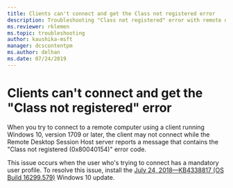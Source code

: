 ```yaml
---
title: Clients can't connect and get the Class not registered error
description: Troubleshooting "Class not registered" error with remote desktop connection.
ms.reviewer: rklemen
ms.topic: troubleshooting
author: kaushika-msft
manager: dcscontentpm
ms.author: delhan
ms.date: 07/24/2019
---
```


# Clients can't connect and get the "Class not registered" error

When you try to connect to a remote computer using a client running Windows 10, version 1709 or later, the client may not connect while the Remote Desktop Session Host server reports a message that contains the "Class not registered (0x80040154)" error code.

This issue occurs when the user who's trying to connect has a mandatory user profile. To resolve this issue, install the [July 24, 2018—KB4338817 (OS Build 16299.579)](https://support.microsoft.com/help/4338817/windows-10-update-kb4338817) Windows 10 update.
